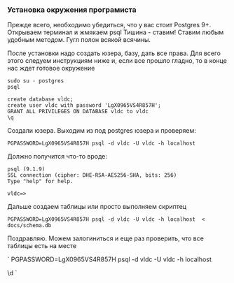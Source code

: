 ### Установка окружения програмиста

Прежде всего, необходимо убедиться, что у вас стоит Postgres 9+. Открываем терминал и жмякаем psql
Тишина - ставим! Ставим любым удобным методом. Гугл полон всякой всячины.


После установки надо создать юзера, базу, дать все права.
Для всего этого следуем инструкциям ниже и, если все прошло гладно, то в конце нас ждет готовое окружение

```Shell
sudo su - postgres
psql

create database vldc;
create user vldc with password 'LgX0965VS4R857H';
GRANT ALL PRIVILEGES ON DATABASE vldc to vldc
\q

```

Создали юзера. Выходим из под postgres юзера и проверяем:

```
PGPASSWORD=LgX0965VS4R857H psql -d vldc -U vldc -h localhost
```

Должно получится что-то вроде:

```
psql (9.1.9)
SSL connection (cipher: DHE-RSA-AES256-SHA, bits: 256)
Type "help" for help.

vldc=>
```

Дальше создаем таблицы или просто выполняем скриптец

```
PGPASSWORD=LgX0965VS4R857H psql -d vldc -U vldc -h localhost  < docs/schema.db
````

Поздравляю. Можем залогиниться и еще раз проверить, что все таблицы есть на месте

`
PGPASSWORD=LgX0965VS4R857H psql -d vldc -U vldc -h localhost

\d
`

